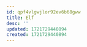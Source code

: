 ```yaml
---
id: qpf4vlgwjlor92ev6b68gww
title: Elf
desc: ''
updated: 1721729440894
created: 1721729440894
---
```

